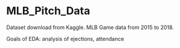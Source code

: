# MLB_Pitch_Data
Dataset download from Kaggle. MLB Game data from 2015 to 2018.

Goals of EDA:
analysis of ejections, attendance
